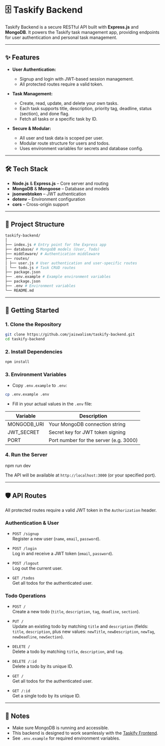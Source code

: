 # 🗄️ Taskify Backend

Taskify Backend is a secure RESTful API built with **Express.js** and **MongoDB**. It powers the Taskify task management app, providing endpoints for user authentication and personal task management.

---

## ✨ Features

- **User Authentication:**  
  - Signup and login with JWT-based session management.
  - All protected routes require a valid token.

- **Task Management:**  
  - Create, read, update, and delete your own tasks.
  - Each task supports title, description, priority tag, deadline, status (section), and done flag.
  - Fetch all tasks or a specific task by ID.

- **Secure & Modular:**  
  - All user and task data is scoped per user.
  - Modular route structure for users and todos.
  - Uses environment variables for secrets and database config.

---

## 🛠️ Tech Stack

- **Node.js** & **Express.js** – Core server and routing
- **MongoDB** & **Mongoose** – Database and models
- **jsonwebtoken** – JWT authentication
- **dotenv** – Environment configuration
- **cors** – Cross-origin support

---

## 📁 Project Structure

```bash
taskify-backend/
│
├── index.js # Entry point for the Express app
├── database/ # MongoDB models (User, Todo)
├── middleware/ # Authentication middleware
├── routes/
│ ├── user.js # User authentication and user-specific routes
│ └── todo.js # Task CRUD routes
├── package.json
├── .env.example # Example environment variables
├── package.json
├── .env # Environment variables 
└── README.md
```


---

## 🚀 Getting Started

### 1. **Clone the Repository**

```bash
git clone https://github.com/jaiswalism/taskify-backend.git
cd taskify-backend
```


### 2. **Install Dependencies**

```bash
npm install
```

### 3. **Environment Variables**

- Copy `.env.example` to `.env`:

```bash
cp .env.example .env
```

- Fill in your actual values in the `.env` file:

| Variable      | Description                             |
|---------------|-----------------------------------------|
| MONGODB_URI   | Your MongoDB connection string          |
| JWT_SECRET    | Secret key for JWT token signing        |
| PORT          | Port number for the server (e.g. 3000)  |


### 4. **Run the Server**

npm run dev


The API will be available at `http://localhost:3000` (or your specified port).

---

## 🛡️ API Routes

All protected routes require a valid JWT token in the `Authorization` header.

### **Authentication & User**

- `POST /signup`  
  Register a new user (`name`, `email`, `password`).

- `POST /login`  
  Log in and receive a JWT token (`email`, `password`).

- `POST /logout`  
  Log out the current user.

- `GET /todos`  
  Get all todos for the authenticated user.

### **Todo Operations**

- `POST /`  
  Create a new todo (`title`, `description`, `tag`, `deadline`, `section`).

- `PUT /`  
  Update an existing todo by matching `title` and `description` (fields: `title`, `description`, plus new values: `newTitle`, `newDescription`, `newTag`, `newDeadline`, `newSection`).

- `DELETE /`  
  Delete a todo by matching `title`, `description`, and `tag`.

- `DELETE /:id`  
  Delete a todo by its unique ID.

- `GET /`  
  Get all todos for the authenticated user.

- `GET /:id`  
  Get a single todo by its unique ID.


---

## 📣 Notes

- Make sure MongoDB is running and accessible.
- This backend is designed to work seamlessly with the [Taskify Frontend](https://github.com/jaiswalism/taskify-frontend).
- See `.env.example` for required environment variables.
